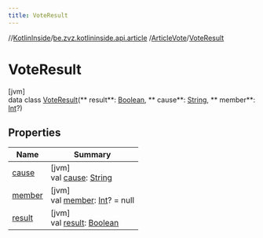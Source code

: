 ```yaml
---
title: VoteResult
---
```

//[KotlinInside](../../../../index.html)/[be.zvz.kotlininside.api.article](../../index.html)
/[ArticleVote](../index.html)/[VoteResult](index.html)

# VoteResult

[jvm]\
data class [VoteResult](index.html)(**
result**: [Boolean](https://kotlinlang.org/api/latest/jvm/stdlib/kotlin/-boolean/index.html), **
cause**: [String](https://kotlinlang.org/api/latest/jvm/stdlib/kotlin/-string/index.html), **
member**: [Int](https://kotlinlang.org/api/latest/jvm/stdlib/kotlin/-int/index.html)?)

## Properties

| Name | Summary |
|---|---|
| [cause](cause.html) | [jvm]<br>val [cause](cause.html): [String](https://kotlinlang.org/api/latest/jvm/stdlib/kotlin/-string/index.html) |
| [member](member.html) | [jvm]<br>val [member](member.html): [Int](https://kotlinlang.org/api/latest/jvm/stdlib/kotlin/-int/index.html)? = null |
| [result](result.html) | [jvm]<br>val [result](result.html): [Boolean](https://kotlinlang.org/api/latest/jvm/stdlib/kotlin/-boolean/index.html) |

